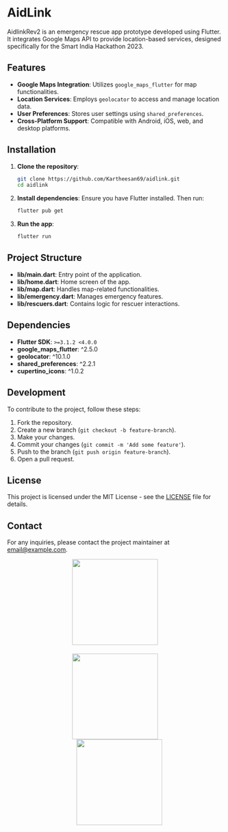 # AidLink

AidlinkRev2 is an emergency rescue app prototype developed using Flutter. It integrates Google Maps API to provide location-based services, designed specifically for the Smart India Hackathon 2023.

## Features

- **Google Maps Integration**: Utilizes `google_maps_flutter` for map functionalities.
- **Location Services**: Employs `geolocator` to access and manage location data.
- **User Preferences**: Stores user settings using `shared_preferences`.
- **Cross-Platform Support**: Compatible with Android, iOS, web, and desktop platforms.

## Installation

1. **Clone the repository**:
   ```bash
   git clone https://github.com/Kartheesan69/aidlink.git
   cd aidlink
   ```

2. **Install dependencies**:
   Ensure you have Flutter installed. Then run:
   ```bash
   flutter pub get
   ```

3. **Run the app**:
   ```bash
   flutter run
   ```

## Project Structure

- **lib/main.dart**: Entry point of the application.
- **lib/home.dart**: Home screen of the app.
- **lib/map.dart**: Handles map-related functionalities.
- **lib/emergency.dart**: Manages emergency features.
- **lib/rescuers.dart**: Contains logic for rescuer interactions.

## Dependencies

- **Flutter SDK**: `>=3.1.2 <4.0.0`
- **google_maps_flutter**: ^2.5.0
- **geolocator**: ^10.1.0
- **shared_preferences**: ^2.2.1
- **cupertino_icons**: ^1.0.2

## Development

To contribute to the project, follow these steps:

1. Fork the repository.
2. Create a new branch (`git checkout -b feature-branch`).
3. Make your changes.
4. Commit your changes (`git commit -m 'Add some feature'`).
5. Push to the branch (`git push origin feature-branch`).
6. Open a pull request.

## License

This project is licensed under the MIT License - see the [LICENSE](LICENSE) file for details.

## Contact

For any inquiries, please contact the project maintainer at [email@example.com](mailto:email@example.com).

<div style="display: flex; justify-content: center;">
    <div style="display: flex; flex-direction: column; align-items: center;">
        <img src="https://github.com/Kartheesan69/aidlink/assets/120254467/d2d3d5cb-f3b9-4f73-9256-7811c394e963" style="width: 200px; height: auto; margin-bottom: 20px;">
        <img src="https://github.com/Kartheesan69/aidlink/assets/120254467/68b0b94a-ea96-4e3b-846a-f36623e9c441" style="width: 200px; height: auto;">
        <img src="https://github.com/Kartheesan69/aidlink/assets/120254467/dfdc5216-0704-4bb3-95ee-2eaac813775d" style="width: 200px; height: auto; margin-left: 20px;">

</div>
